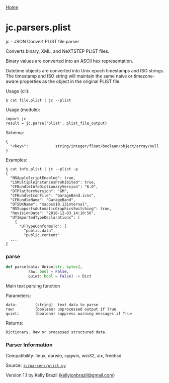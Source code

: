 [Home](https://kellyjonbrazil.github.io/jc/)
<a id="jc.parsers.plist"></a>

# jc.parsers.plist

jc - JSON Convert PLIST file parser

Converts binary, XML, and NeXTSTEP PLIST files.

Binary values are converted into an ASCII hex representation.

Datetime objects are converted into Unix epoch timestamps and ISO strings.
The timestamp and ISO string will maintain the same naive or timezone-aware
properties as the object in the original PLIST file.

Usage (cli):

    $ cat file.plist | jc --plist

Usage (module):

    import jc
    result = jc.parse('plist', plist_file_output)

Schema:

    {
      "<key>":            string/integer/float/boolean/object/array/null
    }

Examples:

    $ cat info.plist | jc --plist -p
    {
      "NSAppleScriptEnabled": true,
      "LSMultipleInstancesProhibited": true,
      "CFBundleInfoDictionaryVersion": "6.0",
      "DTPlatformVersion": "GM",
      "CFBundleIconFile": "GarageBand.icns",
      "CFBundleName": "GarageBand",
      "DTSDKName": "macosx10.13internal",
      "NSSupportsAutomaticGraphicsSwitching": true,
      "RevisionDate": "2018-12-03_14:10:56",
      "UTImportedTypeDeclarations": [
        {
          "UTTypeConformsTo": [
            "public.data",
            "public.content"
      ...
    }

<a id="jc.parsers.plist.parse"></a>

### parse

```python
def parse(data: Union[str, bytes],
          raw: bool = False,
          quiet: bool = False) -> Dict
```

Main text parsing function

Parameters:

    data:        (string)  text data to parse
    raw:         (boolean) unprocessed output if True
    quiet:       (boolean) suppress warning messages if True

Returns:

    Dictionary. Raw or processed structured data.

### Parser Information
Compatibility:  linux, darwin, cygwin, win32, aix, freebsd

Source: [`jc/parsers/plist.py`](https://github.com/kellyjonbrazil/jc/blob/master/jc/parsers/plist.py)

Version 1.1 by Kelly Brazil (kellyjonbrazil@gmail.com)
